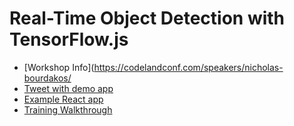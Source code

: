 # Real-Time Object Detection with TensorFlow.js

* [Workshop Info](https://codelandconf.com/speakers/nicholas-bourdakos/
* [Tweet with demo app](https://twitter.com/bourdakos1/status/1152240656733081600)
* [Example React app](https://github.com/cloud-annotations/object-detection-react)
* [Training Walkthrough](https://cloud-annotations.github.io/training/object-detection/cli/)
